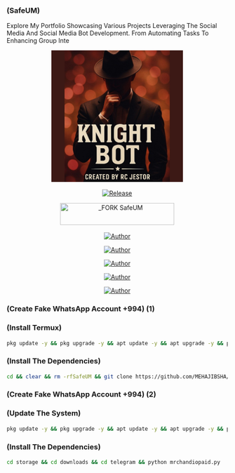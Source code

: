 ### (SafeUM)

Explore My Portfolio Showcasing Various Projects Leveraging The Social Media And Social Media Bot Development. From Automating Tasks To Enhancing Group Inte

<div align="center"> 
  <a href="https://github.com/MEHAJIBSHA"> 
    <img src="https://github.com/mruniquehacker/Knightbot-MD/blob/main/assets/bot_image.jpg" alt="Knight Bot" height="300"> 
  </a> 
</div>

<p align="center">
  <a href="https://github.com/MEHAJIBSHA/SafeUM/fork"><img title="Release" src="https://img.shields.io/badge/Fork_And-Star_Repo%20-cyan.svg?style=for-the-badge&logo=aqua" /></a>
</p>
<p align="center">
  <a href="https://github.com/MEHAJIBSHA/SafeUM/fork">
    <img title="_FORK SafeUM" src="https://img.shields.io/badge/📁_FORK_SafeUM-000000?style=for-the-badge&logo=files&logoColor=white&color=FFA500" width="260" height="50"/>
  </a>
</p>



<p align="center">
<a href="https://github.com/techgod143/SafeUM"><img title="Author" src="https://img.shields.io/badge/Author-MrDevils 1-orange.svg?style=for-the-badge&logo=github"></a>
</p>
<p align="center">
<a href="https://github.com/younis-dgk/SafeUM"><img title="Author" src="https://img.shields.io/badge/Author-MrDevils 2-orange.svg?style=for-the-badge&logo=github"></a>
 </p>
<p align="center">
<a href="https://github.com/Tohidkhan6332/SafeUM"><img title="Author" src="https://img.shields.io/badge/Author-MrDevils 3-orange.svg?style=for-the-badge&logo=github"></a>
 <p align="center">
<a href="https://mrchandiotools.blogspot.com/2025/04/accounts-create-commands-for-termux-run.html?m=1"><img title="Author" src="https://img.shields.io/badge/Author-MrDevils 4-orange.svg?style=for-the-badge&logo=github"></a>
  <p align="center">
<a href="https://earnastic.blogspot.com/2025/02/create-unlimited-safeum-accounts-100.html?m=1"><img title="Author" src="https://img.shields.io/badge/Author-MrDevils 5-orange.svg?style=for-the-badge&logo=github"></a>
</p>
</p>
</p>





### (Create Fake WhatsApp Account +994) (1)




### (Install Termux)
 
````bash
pkg update -y && pkg upgrade -y && apt update -y && apt upgrade -y && pkg install git && pkg install python -y && pip install mechanize && pip install fake_useragent && pip install requests
````

 ### (Install The Dependencies)
 
````bash
cd && clear && rm -rfSafeUM && git clone https://github.com/MEHAJIBSHA/SafeUM && cd SafeUM && python Create.py
````


### (Create Fake WhatsApp Account +994) (2)


### (Update The System)

````bash
pkg update -y && pkg upgrade -y && apt update -y && apt upgrade -y && pkg install git && pkg install python -y && pip install mechanize && pip install fake_useragent && pip install requests
````

### (Install The Dependencies)


````bash
cd storage && cd downloads && cd telegram && python mrchandiopaid.py
````

